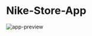 # Nike-Store-App
![app-preview](https://github.com/AnitGahlot/Nike-Store-App/blob/master/nikestore.gif)
